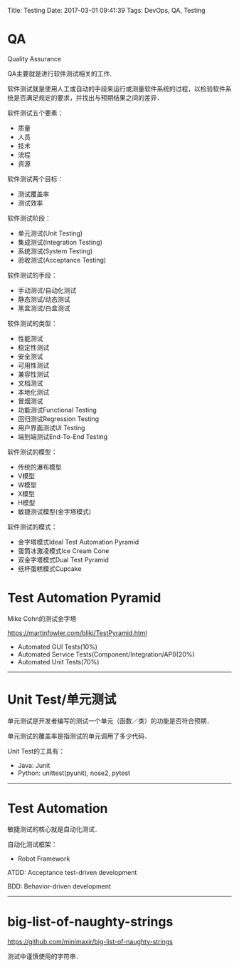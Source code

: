Title: Testing
Date: 2017-03-01 09:41:39
Tags: DevOps, QA, Testing



# QA

Quality Assurance

QA主要就是进行软件测试相关的工作.

软件测试就是使用人工或自动的手段来运行或测量软件系统的过程，以检验软件系统是否满足规定的要求，并找出与预期结果之间的差异．

软件测试五个要素：

* 质量
* 人员
* 技术
* 流程
* 资源

软件测试两个目标：

* 测试覆盖率
* 测试效率

软件测试阶段：

* 单元测试(Unit Testing)
* 集成测试(Integration Testing)
* 系统测试(System Testing)
* 验收测试(Acceptance Testing)

软件测试的手段：

* 手动测试/自动化测试
* 静态测试/动态测试
* 黑盒测试/白盒测试

软件测试的类型：

* 性能测试
* 稳定性测试
* 安全测试
* 可用性测试
* 兼容性测试
* 文档测试
* 本地化测试
* 冒烟测试
* 功能测试Functional Testing
* 回归测试Regression Testing
* 用户界面测试UI Testing
* 端到端测试End-To-End Testing

软件测试的模型：

* 传统的瀑布模型
* V模型
* W模型
* X模型
* H模型
* 敏捷测试模型(金字塔模式)

软件测试的模式：

* 金字塔模式Ideal Test Automation Pyramid
* 蛋筒冰激凌模式Ice Cream Cone
* 双金字塔模式Dual Test Pyramid
* 纸杯蛋糕模式Cupcake

# Test Automation Pyramid

Mike Cohn的测试金字塔

<https://martinfowler.com/bliki/TestPyramid.html>

* Automated GUI Tests(10%)
* Automated Service Tests(Component/Integration/API)(20%)
* Automated Unit Tests(70%)

***

# Unit Test/单元测试

单元测试是开发者编写的测试一个单元（函数／类）的功能是否符合预期．

单元测试的覆盖率是指测试的单元调用了多少代码．

Unit Test的工具有：

* Java: Junit
* Python: unittest(pyunit), nose2, pytest

***

# Test Automation

敏捷测试的核心就是自动化测试．

自动化测试框架：

* Robot Framework

ATDD: Acceptance test-driven development

BDD: Behavior-driven development

***

# big-list-of-naughty-strings

<https://github.com/minimaxir/big-list-of-naughty-strings>

测试中谨慎使用的字符串．

